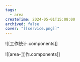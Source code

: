 ```yaml
---
tags:
  - area
createTime: 2024-05-01T15:08:00
archived: false
cover: "[[service.png]]"
---
```


![[工作统计.components]]

![[area-工作.components]]